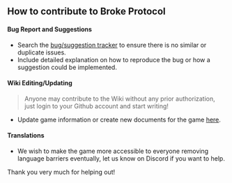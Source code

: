 ## How to contribute to Broke Protocol

#### **Bug Report and Suggestions**
* Search the [bug/suggestion tracker](https://github.com/broke-protocol/broke-protocol/issues) to ensure there is no similar or duplicate issues.
* Include detailed explanation on how to reproduce the bug or how a suggestion could be implemented.

#### **Wiki Editing/Updating**
> Anyone may contribute to the Wiki without any prior authorization, just login to your Github account and start writing!
* Update game information or create new documents for the game [here](https://github.com/broke-protocol/broke-protocol/wiki).

#### **Translations**
* We wish to make the game more accessible to everyone removing language barriers eventually, let us know on Discord if you want to help.

Thank you very much for helping out!